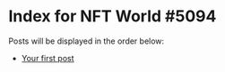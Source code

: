 # Index for NFT World #5094
Posts will be displayed in the order below:

- [Your first post](./001-first.md)


